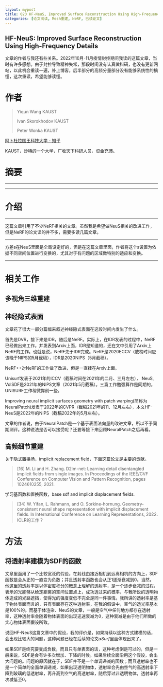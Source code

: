 ```yaml
---
layout: mypost
title: 023 HF-NeuS, Improved Surface Reconstruction Using High-Frequency Details
categories: [论文阅读, Mesh重建, NeRF, 已读论文]
---
```


##  HF-NeuS: Improved Surface Reconstruction Using High-Frequency Details

文章的作者与我还有些关系。2022年10月-11月疫情封控期间我读的这篇文章，当时有许多感想。由于封控导致精神失常，那段时间没有认真做科研，也没有更新网站，以此机会重读一遍，补上博客。后半部分的高频分量部分没有能够系统性的搞懂，这次重读，希望能够读懂。

# 作者

> Yiqun Wang KAUST 
>
> Ivan Skorokhodov KAUST 
>
> Peter Wonka KAUST

[阿卜杜拉国王科技大学 - 知乎](https://www.zhihu.com/topic/19872598)

KAUST，沙特的一个大学，广收天下科研人员，资金充沛。

# 摘要

---



---

# 介绍

---

这篇文章引用了不少NeRF相关的文章。虽然我是希望做NeuS相关的改进工作，但是NeRF的论文读的并不多，需要多读几篇文章。

---

方差s在NeuS里面是全局设定好的，但是在这篇文章里面，作者将这个s设置为依据不同空间位置进行变换的，尤其对于有问题的区域做特别的适应和变换。

---

# 相关工作

## 多视角三维重建

## 神经隐式表面

文章花了很大一部分篇幅来叙述神经隐式表面在这段时间内发生了什么。

首先是DVR，接下来是IDR，随后是NeRF。实际上，在IDR发表的过程中，NeRF已经做出来工作，并发表到Arxiv上面，IDR是知道的，还在文中引用了Arxiv上NeRF的工作。也就是说，NeRF先于IDR完成。NeRF是2020ECCV（放榜时间应该晚于NIPS的5月截稿），IDR是2020NIPS（5月截稿）。

NeRF++对NeRF的工作做了改进，但是一直挂在Arxiv上面。

Unisurf发表于2021年的ICCV（截稿时间在2021年的二月、三月左右）， NeuS, VolSDF是2021年的NIPS文章（2021年5月截稿）。三篇工作勉强算作是同期的，UNISURF工作稍微靠前一些。

Improving neural implicit surfaces geometry with patch warping(简称为NeuralPatch)发表于2022年的CVPR（截稿2021年的11、12月左右），本文HF-NeuS是2022年的NIPS（截稿2022年的5月左右）。

文章的作者说，由于NeuralPatch是一个基于表面法向量的改进文章，所以不予同期测评。这种说法是否可以接受呢？还要等接下来回顾NeuralPatch之后再看。

## 高频细节重建

关于隐式置换场，implicit replacement field，下面这篇论文是主要的贡献。

>  [16] M. Li and H. Zhang. D2im-net: Learning detail disentangled implicit fields from single images. In Proceedings of the IEEE/CVF Conference on Computer Vision and Pattern Recognition, pages 1024610255, 2021.

学习基函数和置换函数，base sdf and implicit displacement fields. 

> [34] W. Yifan, L. Rahmann, and O. Sorkine-hornung. Geometry-consistent  neural shape representation with implicit displacement fields. In  International Conference on Learning Representations, 2022.
> ICLR的工作？

# 方法

## 将透射率建模为SDF的函数

文章里面用了一个比较宽泛的假设，在射线由接近相机到远离相机的方向上，SDF函数是会从正的一直变为负数；并且透射率函数也会从正1逐渐衰减到0。当然，他这里的透射率是以体密度积分的概念上理解的透射率，是一个逐步衰减的过程，表示的光能够从给定距离的空间位置点上，成功透过来的概率，与我所说的透明物体造成的光路遮挡，使得光的强度变低不完全是同一件事情。我所讲的透射率是基于物体表面而言的，只有表面存在这种透射率，在我的假设中，空气的透光率基本是100%的。而基于体渲染、NeuS的文章，一般是空气中任何地方都存在透射率，这种透射率会随着物体表面的出现迅速衰减为0，这种衰减是由于他们所做的实心物体表面假设所致。

说回HF-NeuS这篇文章中的假设，我的评价是，如果持续以这种方式建模的话，会出现比较大的问题，这种问题已经在后续的论文$\alpha Surf$里面体现出来了。

如果SDF是终究要变成负数，而且只有单表面的话，这种考虑倒是可以的，但是一般来说，SDF是会有许多次增加、下降的时候。如果后续全面沿用这个假设，会出大问题的。问题的原因就在于，SDF并不是一个单调递减的函数；而且透射率也不是一个简单的全面单调递减，如果出现透明物体，透射率会先由空气的高透射率下降到玻璃的低透射率，再升高到空气的高透射率，随后穿过非透明物体，透射率再次减低至0。